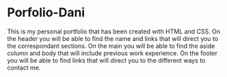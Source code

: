 # Porfolio-Dani
This is my personal portfolio that has been created with HTML and CSS.
On the header you will be able to find the name and links that will direct you to the correspondant sections.
On the main you will be able to find the aside column and body that will include previous work experience.
On the footer you will be able to find links that will direct you to the different ways to contact me.